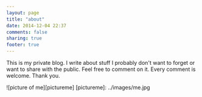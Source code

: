 ```yaml
---
layout: page
title: "about"
date: 2014-12-04 22:37
comments: false 
sharing: true
footer: true
---
```

This is my private blog. I write about stuff I probably don't want to forget or want to share with the public.
Feel free to comment on it. Every comment is welcome. Thank you.

![picture of me][pictureme]
[pictureme]: ../images/me.jpg
